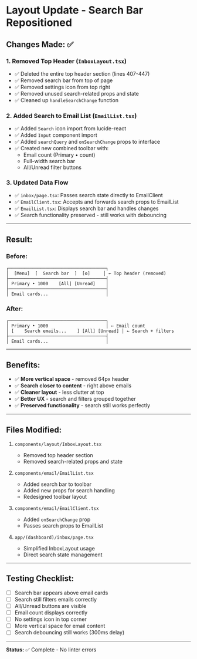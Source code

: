 # Layout Update - Search Bar Repositioned

## Changes Made: ✅

### **1. Removed Top Header (`InboxLayout.tsx`)**
- ✅ Deleted the entire top header section (lines 407-447)
- ✅ Removed search bar from top of page
- ✅ Removed settings icon from top right
- ✅ Removed unused search-related props and state
- ✅ Cleaned up `handleSearchChange` function

### **2. Added Search to Email List (`EmailList.tsx`)**
- ✅ Added `Search` icon import from lucide-react
- ✅ Added `Input` component import
- ✅ Added `searchQuery` and `onSearchChange` props to interface
- ✅ Created new combined toolbar with:
  - Email count (Primary • count)
  - Full-width search bar
  - All/Unread filter buttons

### **3. Updated Data Flow**
- ✅ `inbox/page.tsx`: Passes search state directly to EmailClient
- ✅ `EmailClient.tsx`: Accepts and forwards search props to EmailList
- ✅ `EmailList.tsx`: Displays search bar and handles changes
- ✅ Search functionality preserved - still works with debouncing

---

## Result:

### **Before:**
```
┌─────────────────────────────────────┐
│  [Menu]  [  Search bar  ]  [⚙️]     │ ← Top header (removed)
├─────────────────────────────────────┤
│ Primary • 1000    [All] [Unread]    │
├─────────────────────────────────────┤
│ Email cards...                      │
```

### **After:**
```
┌─────────────────────────────────────┐
│ Primary • 1000                      │ ← Email count
│ [    Search emails...    ] [All] [Unread] │ ← Search + filters
├─────────────────────────────────────┤
│ Email cards...                      │
```

---

## Benefits:

- ✅ **More vertical space** - removed 64px header
- ✅ **Search closer to content** - right above emails
- ✅ **Cleaner layout** - less clutter at top
- ✅ **Better UX** - search and filters grouped together
- ✅ **Preserved functionality** - search still works perfectly

---

## Files Modified:

1. `components/layout/InboxLayout.tsx`
   - Removed top header section
   - Removed search-related props and state

2. `components/email/EmailList.tsx`
   - Added search bar to toolbar
   - Added new props for search handling
   - Redesigned toolbar layout

3. `components/email/EmailClient.tsx`
   - Added `onSearchChange` prop
   - Passes search props to EmailList

4. `app/(dashboard)/inbox/page.tsx`
   - Simplified InboxLayout usage
   - Direct search state management

---

## Testing Checklist:

- [ ] Search bar appears above email cards
- [ ] Search still filters emails correctly
- [ ] All/Unread buttons are visible
- [ ] Email count displays correctly
- [ ] No settings icon in top corner
- [ ] More vertical space for email content
- [ ] Search debouncing still works (300ms delay)

---

**Status:** ✅ Complete - No linter errors

